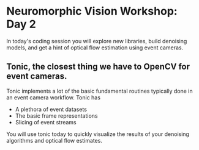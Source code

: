 # Neuromorphic Vision Workshop: Day 2
In today's coding session you will explore new libraries, build denoising models, and get a hint of optical flow estimation using event cameras.

## Tonic, the closest thing we have to OpenCV for event cameras.

Tonic implements a lot of the basic fundamental routines typically done in an event camera workflow. Tonic has 
- A plethora of event datasets
- The basic frame representations
- Slicing of event streams

You will use tonic today to quickly visualize the results of your denoising algorithms and optical flow estimates.